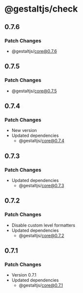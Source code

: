 # @gestaltjs/check

## 0.7.6

### Patch Changes

- @gestaltjs/core@0.7.6

## 0.7.5

### Patch Changes

- @gestaltjs/core@0.7.5

## 0.7.4

### Patch Changes

- New version
- Updated dependencies
  - @gestaltjs/core@0.7.4

## 0.7.3

### Patch Changes

- Updated dependencies
  - @gestaltjs/core@0.7.3

## 0.7.2

### Patch Changes

- Disable custom level formatters
- Updated dependencies
  - @gestaltjs/core@0.7.2

## 0.7.1

### Patch Changes

- Version 0.7.1
- Updated dependencies
  - @gestaltjs/core@0.7.1
